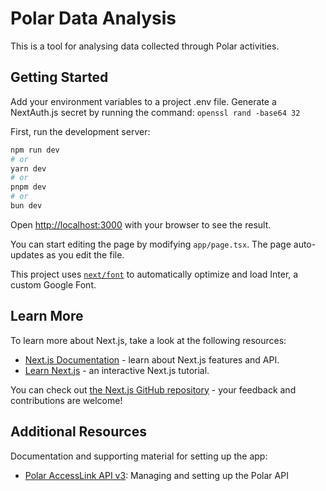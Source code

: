 # Polar Data Analysis

This is a tool for analysing data collected through Polar activities.

## Getting Started

Add your environment variables to a project .env file. Generate a NextAuth.js secret by running the command:
`openssl rand -base64 32`

First, run the development server:

```bash
npm run dev
# or
yarn dev
# or
pnpm dev
# or
bun dev
```

Open [http://localhost:3000](http://localhost:3000) with your browser to see the result.

You can start editing the page by modifying `app/page.tsx`. The page auto-updates as you edit the file.

This project uses [`next/font`](https://nextjs.org/docs/basic-features/font-optimization) to automatically optimize and load Inter, a custom Google Font.

## Learn More

To learn more about Next.js, take a look at the following resources:

- [Next.js Documentation](https://nextjs.org/docs) - learn about Next.js features and API.
- [Learn Next.js](https://nextjs.org/learn) - an interactive Next.js tutorial.

You can check out [the Next.js GitHub repository](https://github.com/vercel/next.js/) - your feedback and contributions are welcome!

## Additional Resources

Documentation and supporting material for setting up the app:

- [Polar AccessLink API v3](https://www.polar.com/accesslink-api/?python#polar-accesslink-api): Managing and setting up the Polar API
